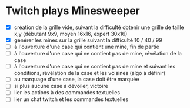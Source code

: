 # Twitch plays Minesweeper

- [x] création de la grille vide, suivant la difficulté obtenir une grille de taille x,y (débutant 9x9, moyen 16x16, expert 30x16)
- [x] générer les mines sur la grille suivant la difficulté 10 / 40 / 99
- [ ] à l'ouverture d'une case qui contient une mine, fin de partie
- [ ] à l'ouverture d'une case qui ne contient pas de mine, révélation de la case
- [ ] à l'ouverture d'une case qui ne contient pas de mine et suivant les conditions, révélation de la case et les voisines (algo à définir)
- [ ] au marquage d'une case, la case doit être marquée
- [ ] si plus aucune case à dévoiler, victoire
- [ ] lier les actions à des commandes textuelles
- [ ] lier un chat twitch et les commandes textuelles
